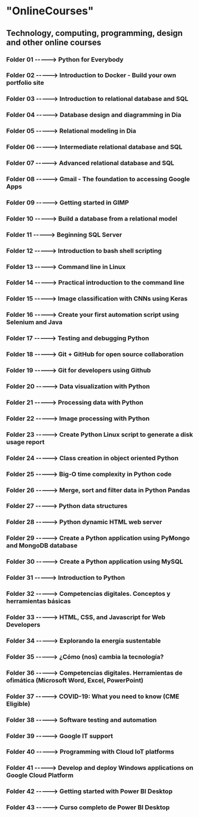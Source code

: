 # "OnlineCourses"
## Technology, computing, programming, design and other online courses
### Folder 01 -----> Python for Everybody
### Folder 02 -----> Introduction to Docker - Build your own portfolio site
### Folder 03 -----> Introduction to relational database and SQL
### Folder 04 -----> Database design and diagramming in Dia
### Folder 05 -----> Relational modeling in Dia
### Folder 06 -----> Intermediate relational database and SQL
### Folder 07 -----> Advanced relational database and SQL
### Folder 08 -----> Gmail - The foundation to accessing Google Apps
### Folder 09 -----> Getting started in GIMP
### Folder 10 -----> Build a database from a relational model
### Folder 11 -----> Beginning SQL Server
### Folder 12 -----> Introduction to bash shell scripting
### Folder 13 -----> Command line in Linux
### Folder 14 -----> Practical introduction to the command line
### Folder 15 -----> Image classification with CNNs using Keras
### Folder 16 -----> Create your first automation script using Selenium and Java
### Folder 17 -----> Testing and debugging Python
### Folder 18 -----> Git + GitHub for open source collaboration
### Folder 19 -----> Git for developers using Github
### Folder 20 -----> Data visualization with Python
### Folder 21 -----> Processing data with Python
### Folder 22 -----> Image processing with Python
### Folder 23 -----> Create Python Linux script to generate a disk usage report
### Folder 24 -----> Class creation in object oriented Python
### Folder 25 -----> Big-O time complexity in Python code
### Folder 26 -----> Merge, sort and filter data in Python Pandas
### Folder 27 -----> Python data structures
### Folder 28 -----> Python dynamic HTML web server
### Folder 29 -----> Create a Python application using PyMongo and MongoDB database
### Folder 30 -----> Create a Python application using MySQL
### Folder 31 -----> Introduction to Python
### Folder 32 -----> Competencias digitales. Conceptos y herramientas básicas
### Folder 33 -----> HTML, CSS, and Javascript for Web Developers
### Folder 34 -----> Explorando la energía sustentable
### Folder 35 -----> ¿Cómo (nos) cambia la tecnología?
### Folder 36 -----> Competencias digitales. Herramientas de ofimática (Microsoft Word, Excel, PowerPoint)
### Folder 37 -----> COVID-19: What you need to know (CME Eligible)
### Folder 38 -----> Software testing and automation
### Folder 39 -----> Google IT support
### Folder 40 -----> Programming with Cloud IoT platforms
### Folder 41 -----> Develop and deploy Windows applications on Google Cloud Platform
### Folder 42 -----> Getting started with Power BI Desktop
### Folder 43 -----> Curso completo de Power BI Desktop
